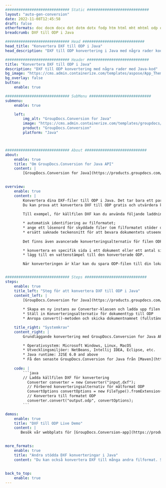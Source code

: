 ```yaml
---
############################# Static ############################
layout: "auto-gen-conversion"
date: 2022-11-08T12:45:58
draft: false
otherformats: doc docm docx dot dotm dotx fodp htm html mht mhtml odp odt otp pot potm potx pps ppsm ppsx ppt pptm pptx rtf
breadcrumb: DXF till ODP i Java

############################# Head ############################
head_title: "Konvertera DXF till ODP i Java"
head_description: "DXF till ODP konvertering i Java med några rader kod. Konvertera över 160 filformat med hjälp av GroupDocs dokumentkonverterings-API för Java"

############################# Header ############################
title: "Konvertera DXF till ODP i Java"
description: "DXF till ODP konvertering med några rader med Java-kod"
bg_image: "https://cms.admin.containerize.com/templates/aspose/App_Themes/V3/images/bg/header1.png"
bg_overlay: false
button:
    enable: true

############################# SubMenu ############################
submenu:
    enable: true

    left:
        img_alt: "GroupDocs.Conversion for Java"
        image: "https://cms.admin.containerize.com/templates/groupdocs/images/product-logos/90x90-noborder/groupdocs-conversion-java.png"
        product: "GroupDocs.Conversion"
        platform: "Java"



############################# About ############################
about:
    enable: true
    title: "Om GroupDocs.Conversion for Java API"
    content: |
        [GroupDocs.Conversion for Java](https://products.groupdocs.com/conversion/java/) är ett avancerat filformatkonverterings-API för konvertering mellan populära bild- och dokumentformat som Microsoft Office, OpenDocument, PDF, HTML, e-post, CAD. och mycket mer med bara några rader kod. Det inbyggda API:t upptäcker automatiskt formaten för originaldokumenten och erbjuder många alternativ för att anpassa de konverterade dokumenten. Tillsammans med funktionen att extrahera information från ett dokument, stöder den också cachelagring av konverteringsresultaten till den lokala disken som standard. Men alla typer av cachelagring kan stödjas genom att implementera lämpliga gränssnitt - Amazon S3, Dropbox, Google Drive, Windows Azure, Reddis eller andra.
    

overview:
    enable: true
    content: |
        Konvertera dina DXF-filer till ODP i Java. Det tar bara ett par rader med Java-kod på valfri plattform, som Windows, Linux, macOS.
        Du kan prova att konvertera DXF till ODP gratis och utvärdera kvaliteten på konverteringsresultaten. Tillsammans med enkla filkonverteringsskript kan du prova mer sofistikerade alternativ för att ladda källfilen DXF och lagra ODP-utdata. 
        
        Till exempel, för källfilen DXF kan du använda följande laddningsalternativ:

        * automatisk identifiering av filformatet;
        * ange ett lösenord för skyddade filer (om filformatet stöder det);
        * ersätt saknade teckensnitt för att bevara dokumentets utseende.
        
        Det finns även avancerade konverteringsalternativ för filen ODP:

        * konvertera en specifik sida i ett dokument eller ett antal sidor;
        * lägg till en vattenstämpel till den konverterade ODP.

        När konverteringen är klar kan du spara ODP-filen till din lokala filsökväg eller till tredje parts lagring såsom FTP, Amazon S3, Google Drive, Dropbox etc. Observera - för att konvertera DXF till ODP behöver du inte installera någon ytterligare programvara, såsom MS Office, Open Office, Adobe Acrobat Reader etc.


############################# Steps ############################
steps:
    enable: true
    title_left: "Steg för att konvertera DXF till ODP i Java"
    content_left: |
        [GroupDocs.Conversion for Java](https://products.groupdocs.com/conversion/java/) låter utvecklare enkelt konvertera DXF fil till ODP med några rader kod.
        
        * Skapa en ny instans av Converter-klassen och ladda upp filen DXF med den fullständiga sökvägen
        * Ställ in Konverteringsalternativ för dokumenttyp till ODP
        * Anropa convert()-metoden och skicka dokumentnamnet (fullständig sökväg) och formatet (ODP) som en parameter

    title_right: "Systemkrav"
    content_right: |
        Grundläggande konvertering med GroupDocs.Conversion for Java API kan göras med bara några rader kod. Våra API:er stöds på alla större plattformar och operativsystem. Innan du kör koden nedan, se till att du har följande förutsättningar installerade på ditt system.

        * Operativsystem: Microsoft Windows, Linux, MacOS
        * Utvecklingsmiljöer: NetBeans, Intellij IDEA, Eclipse, etc.
        * Java runtime: J2SE 6.0 and above
        * Få den senaste GroupDocs.Conversion for Java från [Maven](https://repository.groupdocs.com/webapp/#/artifacts/browse/tree/General/repo/com/groupdocs/groupdocs-conversion)
         
    code: |
        ```java    
        // Ladda källfilen DXF för konvertering
          Converter converter = new Converter("input.dxf");
          // Förbered konverteringsalternativ för målformat ODP
          ConvertOptions convertOptions = new FileType().fromExtension("odp").getConvertOptions();
          // Konvertera till formatet ODP
          converter.convert("output.odp", convertOptions);
        ```

demos:
    enable: true
    title: "DXF till ODP Live Demo"
    content: |
       Besök vår webbplats för [GroupDocs.Conversion-app](https://products.groupdocs.app/conversion/family) och försök konvertera DXF till ODP nu. Den kostnadsfria demon har följande fördelar
          

more_formats:
    enable: true
    title: "Andra stödda DXF konverteringar i Java"
    content: "Du kan också konvertera DXF till många andra filformat. Se listan nedan."
       
       
back_to_top:
    enable: true
---
```

